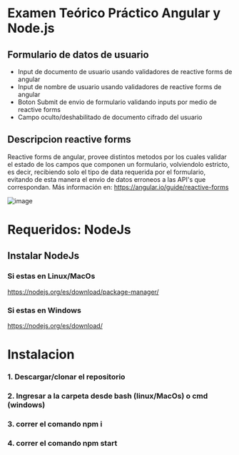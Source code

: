 # Examen Teórico Práctico Angular y Node.js

## Formulario de datos de usuario
* Input de documento de usuario usando validadores de reactive forms de angular
* Input de nombre de usuario usando validadores de reactive forms de angular
* Boton Submit de envio de formulario validando inputs por medio de reactive forms
* Campo oculto/deshabilitado de documento cifrado del usuario 

## Descripcion reactive forms
Reactive forms de angular, provee distintos metodos por los cuales validar el estado de los campos que componen un formulario, volviendolo estricto, es decir, recibiendo solo el tipo de data requerida por el formulario, evitando de esta manera el envio de datos erroneos a las API's que correspondan. Más información en: https://angular.io/guide/reactive-forms

![image](https://user-images.githubusercontent.com/45348200/102944200-1a27f780-4488-11eb-8672-fb0ffd75ba9b.png)

# Requeridos: NodeJs
## Instalar NodeJs
### Si estas en Linux/MacOs
https://nodejs.org/es/download/package-manager/
### Si estas en Windows 
https://nodejs.org/es/download/

# Instalacion
### 1. Descargar/clonar el repositorio
### 2. Ingresar a la carpeta desde bash (linux/MacOs) o cmd (windows)
### 3. correr el comando npm i
### 4. correr el comando npm start
